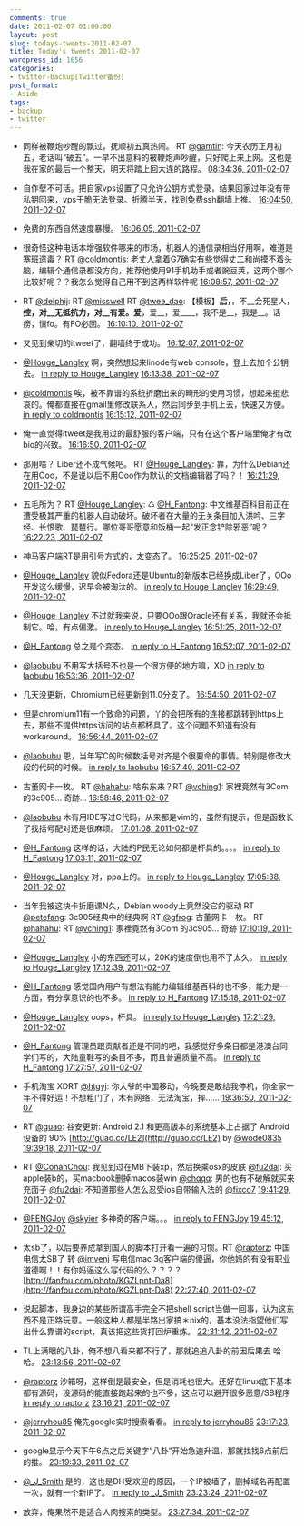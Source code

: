 ```yaml
---
comments: true
date: 2011-02-07 01:00:00
layout: post
slug: todays-tweets-2011-02-07
title: Today's tweets 2011-02-07
wordpress_id: 1656
categories:
- twitter-backup[Twitter备份]
post_format:
- Aside
tags:
- backup
- twitter
---
```





  * 同样被鞭炮吵醒的飘过，抚顺初五真热闹。 RT [@gamtin](http://twitter.com/gamtin): 今天农历正月初五，老话叫“破五”。一早不出意料的被鞭炮声吵醒，只好爬上来上网。这也是我在家的最后一个整天，明天将踏上回大连的路程。 [08:34:36, 2011-02-07](http://twitter.com/gfrog/statuses/34409656914808833)





  * 自作孽不可活。把自家vps设置了只允许公钥方式登录，结果回家过年没有带私钥回来，vps干脆无法登录。折腾半天，找到免费ssh翻墙上推。 [16:04:50, 2011-02-07](http://twitter.com/gfrog/statuses/34522963969576960)





  * 免费的东西自然速度暴慢。 [16:06:05, 2011-02-07](http://twitter.com/gfrog/statuses/34523278424932352)





  * 很奇怪这种电话本增强软件哪来的市场，机器人的通信录相当好用啊，难道是塞班遗毒？ RT [@coldmontis](http://twitter.com/coldmontis): 老丈人拿着G7确实有些觉得丈二和尚摸不着头脑，编辑个通信录都没方向，推荐他使用91手机助手或者豌豆荚，这两个哪个比较好呢？？我怎么觉得自己用不到这两样软件呢 [16:08:57, 2011-02-07](http://twitter.com/gfrog/statuses/34524000214319104)





  * RT [@delphij](http://twitter.com/delphij): RT [@misswell](http://twitter.com/misswell) RT [@twee_dao](http://twitter.com/twee_dao): 【模板】__后，__，不__会死星人，__控，对__无抵抗力，对__有爱。爱__，爱__，爱____，我不是__，我是__。话痨，慎fo。有FO必回。 [16:10:10, 2011-02-07](http://twitter.com/gfrog/statuses/34524306771808256)





  * 又见到亲切的itweet了，翻墙终于成功。 [16:12:07, 2011-02-07](http://twitter.com/gfrog/statuses/34524796683288576)





  * [@Houge_Langley](http://twitter.com/Houge_Langley) 啊，突然想起来linode有web console，登上去加个公钥去。 [in reply to Houge_Langley](http://twitter.com/Houge_Langley/statuses/34524589430149120) [16:13:38, 2011-02-07](http://twitter.com/gfrog/statuses/34525179333976064)





  * [@coldmontis](http://twitter.com/coldmontis) 唉，被不靠谱的系统折磨出来的畸形的使用习惯，想起来挺悲哀的。俺都直接在gmail里修改联系人，然后同步到手机上去，快速又方便。 [in reply to coldmontis](http://twitter.com/coldmontis/statuses/34525067874402304) [16:15:12, 2011-02-07](http://twitter.com/gfrog/statuses/34525573602611200)





  * 俺一直觉得itweet是我用过的最舒服的客户端，只有在这个客户端里俺才有改bio的兴致。 [16:16:50, 2011-02-07](http://twitter.com/gfrog/statuses/34525985030418432)





  * 那用啥？ Liber还不成气候吧。 RT [@Houge_Langley](http://twitter.com/Houge_Langley): 靠，为什么Debian还在用Ooo，不是说以后不用Ooo作为默认的文档编辑器了吗？！ [16:21:29, 2011-02-07](http://twitter.com/gfrog/statuses/34527152091172865)





  * 五毛所为？ RT [@Houge_Langley](http://twitter.com/Houge_Langley): ♺ [@H_Fantong](http://twitter.com/H_Fantong): 中文维基百科目前正在遭受极其严重的机器人自动破坏。破坏者在大量的无关条目加入洪吟、三字经、长恨歌、琵琶行。哪位哥哥愿意和饭桶一起“发正念铲除邪恶”呢？ [16:22:23, 2011-02-07](http://twitter.com/gfrog/statuses/34527381725122560)





  * 神马客户端RT是用引号方式的，太变态了。 [16:25:25, 2011-02-07](http://twitter.com/gfrog/statuses/34528143431696384)





  * [@Houge_Langley](http://twitter.com/Houge_Langley) 貌似Fedora还是Ubuntu的新版本已经换成Liber了，OOo开发这么缓慢，迟早会被淘汰的。 [in reply to Houge_Langley](http://twitter.com/Houge_Langley/statuses/34528727866019840) [16:29:49, 2011-02-07](http://twitter.com/gfrog/statuses/34529251889778689)





  * [@Houge_Langley](http://twitter.com/Houge_Langley) 不过就我来说，只要OOo跟Oracle还有关系，我就还会抵制它。哈，有点偏激。 [in reply to Houge_Langley](http://twitter.com/Houge_Langley/statuses/34530609535651840) [16:51:25, 2011-02-07](http://twitter.com/gfrog/statuses/34534685375864832)





  * [@H_Fantong](http://twitter.com/H_Fantong) 总之是个变态。 [in reply to H_Fantong](http://twitter.com/H_Fantong/statuses/34532081111400448) [16:52:07, 2011-02-07](http://twitter.com/gfrog/statuses/34534864518782976)





  * [@laobubu](http://twitter.com/laobubu) 不用写大括号不也是一个很方便的地方嘛，XD [in reply to laobubu](http://twitter.com/laobubu/statuses/34535006852358144) [16:53:36, 2011-02-07](http://twitter.com/gfrog/statuses/34535234762448896)





  * 几天没更新，Chromium已经更新到11.0分支了。 [16:54:50, 2011-02-07](http://twitter.com/gfrog/statuses/34535546709614592)





  * 但是chromium11有一个致命的问题，丫的会把所有的连接都跳转到https上去，那些不提供https访问的站点都杯具了。这个问题不知道有没有workaround。 [16:56:44, 2011-02-07](http://twitter.com/gfrog/statuses/34536022482092032)





  * [@laobubu](http://twitter.com/laobubu) 恩，当年写C的时候数括号对齐是个很要命的事情。特别是修改大段的代码的时候。 [in reply to laobubu](http://twitter.com/laobubu/statuses/34535795515723776) [16:57:40, 2011-02-07](http://twitter.com/gfrog/statuses/34536259707736064)





  * 古董网卡一枚。 RT [@hahahu](http://twitter.com/hahahu): 啥东东来？RT [@vching1](http://twitter.com/vching1): 家裡竟然有3Com 的3c905… 奇跡… [16:58:46, 2011-02-07](http://twitter.com/gfrog/statuses/34536535516774400)





  * [@laobubu](http://twitter.com/laobubu) 木有用IDE写过C代码，从来都是vim的，虽然有提示，但是函数长了找括号配对还是很麻烦。 [17:01:08, 2011-02-07](http://twitter.com/gfrog/statuses/34537130692714496)





  * [@H_Fantong](http://twitter.com/H_Fantong) 这样的话，大陆的P民无论如何都是杯具的。。。。 [in reply to H_Fantong](http://twitter.com/H_Fantong/statuses/34537065391595524) [17:03:11, 2011-02-07](http://twitter.com/gfrog/statuses/34537646176870400)





  * [@Houge_Langley](http://twitter.com/Houge_Langley) 对，ppa上的。 [in reply to Houge_Langley](http://twitter.com/Houge_Langley/statuses/34537832907280384) [17:05:38, 2011-02-07](http://twitter.com/gfrog/statuses/34538262056017920)





  * 当年我被这块卡折磨课N久，Debian woody上竟然没它的驱动 RT [@petefang](http://twitter.com/petefang): 3c905经典中的经典啊 RT [@gfrog](http://twitter.com/gfrog): 古董网卡一枚。 RT [@hahahu](http://twitter.com/hahahu): RT [@vching1](http://twitter.com/vching1): 家裡竟然有3Com 的3c905… 奇跡 [17:10:19, 2011-02-07](http://twitter.com/gfrog/statuses/34539444375650304)





  * [@Houge_Langley](http://twitter.com/Houge_Langley) 小的东西还可以，20K的速度倒也用不了太久。 [in reply to Houge_Langley](http://twitter.com/Houge_Langley/statuses/34539315509858304) [17:12:39, 2011-02-07](http://twitter.com/gfrog/statuses/34540028407447552)





  * [@H_Fantong](http://twitter.com/H_Fantong) 感觉国内用户有想法有能力编辑维基百科的也不多，能力是一方面，有分享意识的也不多。 [in reply to H_Fantong](http://twitter.com/H_Fantong/statuses/34540225891930112) [17:15:18, 2011-02-07](http://twitter.com/gfrog/statuses/34540696195043328)





  * [@Houge_Langley](http://twitter.com/Houge_Langley) oops，杯具。 [in reply to Houge_Langley](http://twitter.com/Houge_Langley/statuses/34541931929280512) [17:21:29, 2011-02-07](http://twitter.com/gfrog/statuses/34542253984710657)





  * [@H_Fantong](http://twitter.com/H_Fantong) 管理员跟贡献者还是不同的吧，我感觉好多条目都是港澳台同学们写的，大陆童鞋写的条目不多，而且普遍质量不高。 [in reply to H_Fantong](http://twitter.com/H_Fantong/statuses/34542098749333504) [17:27:57, 2011-02-07](http://twitter.com/gfrog/statuses/34543881311756288)





  * 手机淘宝 XDRT [@htgyj](http://twitter.com/htgyj): 你大爷的中国移动，今晚要是敢给我停机，你全家一年不得好运！不想粗门了，木有网络，无法淘宝，摔…… [19:36:50, 2011-02-07](http://twitter.com/gfrog/statuses/34576314828591104)





  * RT [@guao](http://twitter.com/guao): 谷安更新: Android 2.1 和更高版本的系统基本上占据了 Android 设备的 90% [http://guao.cc/LE2](http://guao.cc/LE2) by [@wode0835](http://twitter.com/wode0835) [19:39:18, 2011-02-07](http://twitter.com/gfrog/statuses/34576936000962560)





  * RT [@ConanChou](http://twitter.com/ConanChou): 我见到过在MB下装xp，然后换乘osx的皮肤 [@fu2dai](http://twitter.com/fu2dai): 买apple装b的，买macbook删掉macos装win [@chqqq](http://twitter.com/chqqq): 男的也有不破解就买来充面子 [@fu2dai](http://twitter.com/fu2dai): 不知道那些人怎么忍受ios自带输入法的 [@fixco7](http://twitter.com/fixco7) [19:41:29, 2011-02-07](http://twitter.com/gfrog/statuses/34577486922649601)





  * [@FENGJoy](http://twitter.com/FENGJoy) [@skyier](http://twitter.com/skyier) 多神奇的客户端。。。 [in reply to FENGJoy](http://twitter.com/FENGJoy/statuses/34564658559983616) [19:45:12, 2011-02-07](http://twitter.com/gfrog/statuses/34578419400314880)





  * 太sb了，以后要养成拿到国人的脚本打开看一遍的习惯。RT [@raptorz](http://twitter.com/raptorz): 中国电信太SB了 转 [@imvenj](http://twitter.com/imvenj)  写电信mac 3g客户端的傻逼，你他妈的有没有职业道德啊！！有你妈逼这么写代码的么？？？？ [http://fanfou.com/photo/KGZLpnt-Da8](http://fanfou.com/photo/KGZLpnt-Da8) [22:27:40, 2011-02-07](http://twitter.com/gfrog/statuses/34619306578804737)





  * 说起脚本，我身边的某些所谓高手完全不把shell script当做一回事，认为这东西不是正路玩意。一般这种人都是半路出家搞＊nix的，基本没法指望他们写出什么靠谱的script，真该把这些货打回炉重炼。 [22:31:42, 2011-02-07](http://twitter.com/gfrog/statuses/34620319587246080)





  * TL上满眼的八卦，俺不想八看来都不行了，那就追追八卦的前因后果去 哈哈。 [23:13:56, 2011-02-07](http://twitter.com/gfrog/statuses/34630951740903424)





  * [@raptorz](http://twitter.com/raptorz) 沙箱呀，这样倒是最安全，但是消耗也很大。还好在linux底下基本都有源码，没源码的能直接跑起来的也不多，这点可以避开很多恶意/SB程序 [in reply to raptorz](http://twitter.com/raptorz/statuses/34620459114823680) [23:16:21, 2011-02-07](http://twitter.com/gfrog/statuses/34631558333734913)





  * [@jerryhou85](http://twitter.com/jerryhou85) 俺先google实时搜索看看。 [in reply to jerryhou85](http://twitter.com/jerryhou85/statuses/34631232734240768) [23:17:23, 2011-02-07](http://twitter.com/gfrog/statuses/34631816056934400)





  * google显示今天下午6点之后关键字“八卦”开始急速升温，那就找找6点前后的推。 [23:19:33, 2011-02-07](http://twitter.com/gfrog/statuses/34632365103906816)





  * [@_J_Smith](http://twitter.com/_J_Smith) 是的，这也是DH受欢迎的原因，一个IP被墙了，删掉域名再配置一次，就有一个新IP了。 [in reply to _J_Smith](http://twitter.com/_J_Smith/statuses/34632628388757504) [23:23:24, 2011-02-07](http://twitter.com/gfrog/statuses/34633331991642112)





  * 放弃，俺果然不是适合人肉搜索的类型。 [23:27:34, 2011-02-07](http://twitter.com/gfrog/statuses/34634381729468417)




